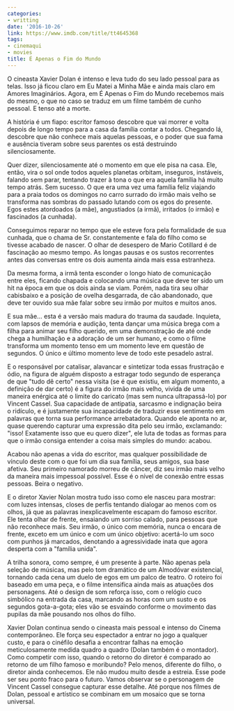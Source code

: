 ```yaml
---
categories:
- writting
date: '2016-10-26'
link: https://www.imdb.com/title/tt4645368
tags:
- cinemaqui
- movies
title: É Apenas o Fim do Mundo
---
```


O cineasta Xavier Dolan é intenso e leva tudo do seu lado pessoal para as telas. Isso já ficou claro em Eu Matei a Minha Mãe e ainda mais claro em Amores Imaginários. Agora, em É Apenas o Fim do Mundo recebemos mais do mesmo, o que no caso se traduz em um filme também de cunho pessoal. E tenso até a morte. 

A história é um fiapo: escritor famoso descobre que vai morrer e volta depois de longo tempo para a casa da família contar a todos. Chegando lá, descobre que não conhece mais aquelas pessoas, e o poder que sua fama e ausência tiveram sobre seus parentes os está destruindo silenciosamente.

Quer dizer, silenciosamente até o momento em que ele pisa na casa. Ele, então, vira o sol onde todos aqueles planetas orbitam, inseguros, instáveis, falando sem parar, tentando trazer à tona o que era aquela família há muito tempo atrás. Sem sucesso. O que era uma vez uma família feliz viajando para a praia todos os domingos no carro surrado do irmão mais velho se transforma nas sombras do passado lutando com os egos do presente. Egos estes atordoados (a mãe), angustiados (a irmã), irritados (o irmão) e fascinados (a cunhada).

Conseguimos reparar no tempo que ele esteve fora pela formalidade de sua cunhada, que o chama de Sr. constantemente e fala do filho como se tivesse acabado de nascer. O olhar de desespero de Mario Cotillard é de fascinação ao mesmo tempo. As longas pausas e os sustos recorrentes antes das conversas entre os dois aumenta ainda mais essa estranheza.

Da mesma forma, a irmã tenta esconder o longo hiato de comunicação entre eles, ficando chapada e colocando uma música que deve ter sido um hit na época em que os dois ainda se viam. Porém, nada tira seu olhar cabisbaixo e a posição de ovelha desgarrada, de cão abandonado, que deve ter ouvido sua mãe falar sobre seu irmão por muitos e muitos anos.

E sua mãe... esta é a versão mais madura do trauma da saudade. Inquieta, com lapsos de memória e audição, tenta dançar uma música brega com a filha para animar seu filho querido, em uma demonstração de até onde chega a humilhação e a adoração de um ser humano, e como o filme transforma um momento tenso em um momento leve em questão de segundos. O único e último momento leve de todo este pesadelo astral.

E o responsável por catalisar, alavancar e sintetizar toda essas frustração e ódio, na figura de alguém disposto a estragar todo segundo de esperança de que "tudo dê certo" nessa visita (se é que existiu, em algum momento, a definição de dar certo) é a figura do irmão mais velho, vivida de uma maneira enérgica até o limite do caricato (mas sem nunca ultrapassá-lo) por Vincent Cassel. Sua capacidade de antipatia, sarcasmo e indignação beira o ridículo, e é justamente sua incapacidade de traduzir esse sentimento em palavras que torna sua performance arrebatadora. Quando ele aponta no ar, quase querendo capturar uma expressão dita pelo seu irmão, exclamando: "isso! Exatamente isso que eu quero dizer", ele luta de todas as formas para que o irmão consiga entender a coisa mais simples do mundo: acabou.

Acabou não apenas a vida do escritor, mas qualquer possibilidade de vínculo deste com o que foi um dia sua família, seus amigos, sua base afetiva. Seu primeiro namorado morreu de câncer, diz seu irmão mais velho da maneira mais impessoal possível. Esse é o nível de conexão entre essas pessoas. Beira o negativo.

E o diretor Xavier Nolan mostra tudo isso como ele nasceu para mostrar: com luzes intensas, closes de perfis tentando dialogar ao menos com os olhos, já que as palavras inexplicavelmente escapam do famoso escritor. Ele tenta olhar de frente, ensaiando um sorriso calado, para pessoas que não reconhece mais. Seu irmão, o único com memória, nunca o encara de frente, exceto em um único e com um único objetivo: acertá-lo um soco com punhos já marcados, denotando a agressividade inata que agora desperta com a "família unida".

A trilha sonora, como sempre, é um presente à parte. Não apenas pela seleção de músicas, mas pelo tom dramático de um Almodóvar existencial, tornando cada cena um duelo de egos em um palco de teatro. O roteiro foi baseado em uma peça, e o filme intensifica ainda mais as atuações dos personagens. Até o design de som reforça isso, com o relógio cuco simbólico na entrada da casa, marcando as horas com um susto e os segundos gota-a-gota; eles vão se esvaindo conforme o movimento das pupilas da mãe pousando nos olhos do filho.

Xavier Dolan continua sendo o cineasta mais pessoal e intenso do Cinema contemporâneo. Ele força seu espectador a entrar no jogo a qualquer custo, e para o cinéfilo desafia a encontrar falhas na emoção meticulosamente medida quadro a quadro (Dolan também é o montador). Como competir com isso, quando o retorno do diretor é comparado ao retorno de um filho famoso e moribundo? Pelo menos, diferente do filho, o diretor ainda conhecemos. Ele não mudou muito desde a estreia. Esse pode ser seu ponto fraco para o futuro. Vamos observar se o personagem de Vincent Cassel consegue capturar esse detalhe. Até porque nos filmes de Dolan, pessoal e artístico se combinam em um mosaico que se torna universal.